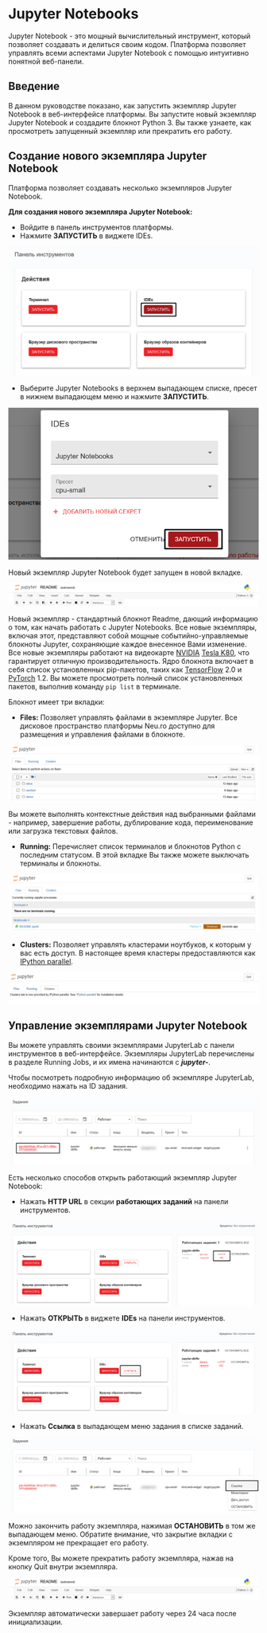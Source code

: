 # Jupyter Notebooks

Jupyter Notebook - это мощный вычислительный инструмент, который позволяет создавать и делиться своим кодом. Платформа позволяет управлять всеми аспектами Jupyter Notebook с помощью интуитивно понятной веб-панели.

## Введение

В данном руководстве показано, как запустить экземпляр Jupyter Notebook в веб-интерфейсе платформы. Вы запустите новый экземпляр Jupyter Notebook и создадите блокнот Python 3. Вы также узнаете, как просмотреть запущенный экземпляр или прекратить его работу.

## Создание нового экземпляра Jupyter Notebook

Платформа позволяет создавать несколько экземпляров Jupyter Notebook.

**Для создания нового экземпляра Jupyter Notebook:**

* Войдите в панель инструментов платформы.
* Нажмите **ЗАПУСТИТЬ** в виджете IDEs.

![](../../.gitbook/assets/image%20%2810%29.png)

* Выберите Jupyter Notebooks в верхнем выпадающем списке, пресет в нижнем выпадающем меню и нажмите **ЗАПУСТИТЬ**.

![](../../.gitbook/assets/image%20%2846%29.png)

Новый экземпляр Jupyter Notebook будет запущен в новой вкладке.

![](../../.gitbook/assets/zobrazhennya%20%2828%29.png)

Новый экземпляр - стандартный блокнот Readme, дающий информацию о том, как начать работать с Jupyter Notebooks. Все новые экземпляры, включая этот, представляют собой мощные событийно-управляемые блокноты Jupyter, сохраняющие каждое внесенное Вами изменение. Все новые экземпляры работают на видеокарте [NVIDIA](https://www.nvidia.com/en-gb/data-center/tesla-k80/) [Tesla K80](https://www.nvidia.com/en-gb/data-center/tesla-k80/), что гарантирует отличную производительность. Ядро блокнота включает в себя список установленных pip-пакетов, таких как [TensorFlow](https://www.tensorflow.org/) 2.0 и [PyTorch](https://pytorch.org/) 1.2. Вы можете просмотреть полный список установленных пакетов, выполнив команду `pip list` в терминале.

Блокнот имеет три вкладки:

* **Files:** Позволяет управлять файлами в экземпляре Jupyter. Все дисковое пространство платформы Neu.ro доступно для размещения и управления файлами в блокноте.

![&#x412;&#x43A;&#x43B;&#x430;&#x434;&#x43A;&#x430; Files](../../.gitbook/assets/image%20%2834%29%20%281%29.png)

Вы можете выполнять контекстные действия над выбранными файлами - например, завершение работы, дублирование кода, переименование или загрузка текстовых файлов.

* **Running:** Перечисляет список терминалов и блокнотов Python с последним статусом. В этой вкладке Вы также можете выключать терминалы и блокноты.

![&#x412;&#x43A;&#x43B;&#x430;&#x434;&#x43A;&#x430; Running](../../.gitbook/assets/image%20%2847%29%20%281%29.png)

* **Clusters:** Позволяет управлять кластерами ноутбуков, к которым у вас есть доступ. В настоящее время кластеры предоставляются как [IPython parallel](https://github.com/ipython/ipyparallel).

![&#x412;&#x43A;&#x43B;&#x430;&#x434;&#x43A;&#x430; Clusters](../../.gitbook/assets/Jupyter_Clusters.jpg)

## Управление экземплярами Jupyter Notebook

Вы можете управлять своими экземплярами JupyterLab с панели инструментов в веб-интерфейсе. Экземпляры JupyterLab перечислены в разделе Running Jobs, и их имена начинаются с _**jupyter-**_.

Чтобы посмотреть подробную информацию об экземпляре JupyterLab, необходимо нажать на ID задания.

![](../../.gitbook/assets/image%20%2858%29.png)

Есть несколько способов открыть работающий экземпляр Jupyter Notebook:

* Нажать **HTTP URL** в секции **работающих заданий** на панели инструментов.

![](../../.gitbook/assets/image%20%287%29.png)

* Нажать **ОТКРЫТЬ** в виджете **IDEs** на панели инструментов.

![](../../.gitbook/assets/image%20%2855%29.png)

* Нажать **Ссылка** в выпадающем меню задания в списке заданий.

![](../../.gitbook/assets/image%20%284%29.png)

Можно закончить работу экземпляра, нажимая **ОСТАНОВИТЬ** в том же выпадающем меню. Обратите внимание, что закрытие вкладки с экземпляром не прекращает его работу.

Кроме того, Вы можете прекратить работу экземпляра, нажав на кнопку Quit внутри экземпляра.

![](../../.gitbook/assets/image%20%2820%29.png)

Экземпляр автоматически завершает работу через 24 часа после инициализации.


